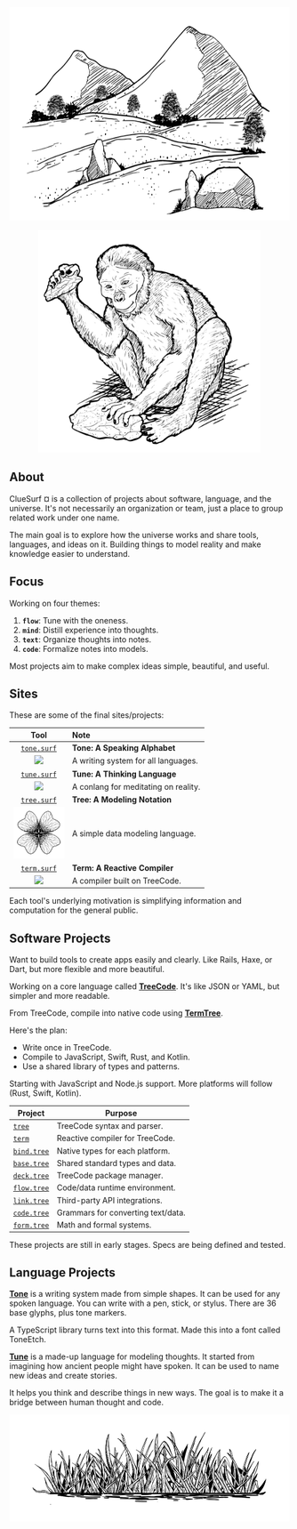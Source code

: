 <br/>
<br/>
<br/>

<!-- <p align='center'><img src='https://github.com/cluesurf/.github/blob/make/view/logo.png?raw=true' height='64'></a></p> -->

<p align='center'><img src='https://github.com/cluesurf/.github/blob/make/view/view.png?raw=true' height='384'></a></p>

<p align='center'><img src='https://github.com/cluesurf/.github/blob/make/view/monkey.png?raw=true' height='400'></p>

## About

ClueSurf ¤ is a collection of projects about software, language, and the universe.
It's not necessarily an organization or team, just a place to group related work under one name.

The main goal is to explore how the universe works and share tools, languages, and ideas on it.
Building things to model reality and make knowledge easier to understand.

## Focus

Working on four themes:

1. **`flow`**: Tune with the oneness.
2. **`mind`**: Distill experience into thoughts.
3. **`text`**: Organize thoughts into notes.
4. **`code`**: Formalize notes into models.

Most projects aim to make complex ideas simple, beautiful, and useful.

## Sites

These are some of the final sites/projects:


|                                                            Tool                                                             | Note                                                                             |
| :-------------------------------------------------------------------------------------------------------------------------: | :------------------------------------------------------------------------------- |
|                                              [`tone.surf`](https://tone.surf)                                               | **Tone: A Speaking Alphabet**                                        |
| <a href="https://tone.surf"><img src='https://github.com/cluesurf/tone/blob/make/view/star.svg?raw=true' height="92"></a> | A writing system for all languages.          |
|                                              [`tune.surf`](https://tune.surf)                                               | **Tune: A Thinking Language**                                   |
|  <a href="https://tune.surf"><img src='https://github.com/cluesurf/tune/blob/make/view/moon.svg?raw=true' height="92"></a>  | A conlang for meditating on reality.          |
|                                              [`tree.surf`](https://tree.surf)                                               | **Tree: A Modeling Notation**                                           |
|  <a href="https://tree.surf"><img src='https://github.com/cluesurf/tree/blob/make/view/tree.svg?raw=true' height="92"></a>  | A simple data modeling language. |   |
|                                              [`term.surf`](https://term.surf)                                               | **Term: A Reactive Compiler**                                           |
|  <a href="https://term.surf"><img src='https://github.com/cluesurf/term/blob/make/view/tree.svg?raw=true' height="92"></a>  | A compiler built on TreeCode. |

Each tool's underlying motivation is simplifying information and computation for the general public.

## Software Projects

Want to build tools to create apps easily and clearly.
Like Rails, Haxe, or Dart, but more flexible and more beautiful.

Working on a core language called [**TreeCode**](https://github.com/cluesurf/tree).
It's like JSON or YAML, but simpler and more readable.

From TreeCode, compile into native code using [**TermTree**](https://github.com/cluesurf/term).

Here's the plan:

- Write once in TreeCode.
- Compile to JavaScript, Swift, Rust, and Kotlin.
- Use a shared library of types and patterns.

Starting with JavaScript and Node.js support.
More platforms will follow (Rust, Swift, Kotlin).

| Project | Purpose |
|---------|---------|
| [`tree`](https://github.com/cluesurf/tree) | TreeCode syntax and parser. |
| [`term`](https://github.com/cluesurf/term) | Reactive compiler for TreeCode. |
| [`bind.tree`](https://github.com/cluesurf/bind.tree) | Native types for each platform. |
| [`base.tree`](https://github.com/cluesurf/base.tree) | Shared standard types and data. |
| [`deck.tree`](https://github.com/cluesurf/deck.tree) | TreeCode package manager. |
| [`flow.tree`](https://github.com/cluesurf/flow.tree) | Code/data runtime environment. |
| [`link.tree`](https://github.com/cluesurf/link.tree) | Third-party API integrations. |
| [`code.tree`](https://github.com/cluesurf/code.tree) | Grammars for converting text/data. |
| [`form.tree`](https://github.com/cluesurf/form.tree) | Math and formal systems. |

These projects are still in early stages.
Specs are being defined and tested.

## Language Projects

[**Tone**](https://github.com/cluesurf/tone) is a writing system made from simple shapes.
It can be used for any spoken language.
You can write with a pen, stick, or stylus.
There are 36 base glyphs, plus tone markers.

A TypeScript library turns text into this format.
Made this into a font called ToneEtch.

[**Tune**](https://github.com/cluesurf/tune) is a made-up language for modeling thoughts.
It started from imagining how ancient people might have spoken.
It can be used to name new ideas and create stories.

It helps you think and describe things in new ways.
The goal is to make it a bridge between human thought and code.

<p align='center'><img src='https://github.com/cluesurf/.github/blob/make/view/bush.svg?raw=true' height='192'></p>
